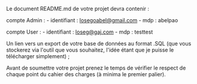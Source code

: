 Le document README.md de votre projet devra contenir :


compte Admin : 
    - identifiant : losegoabel@gmail.com
    - mdp : abelpao

compte User :
    - identifiant : loseg@gaj.com
    - mdp : testtest
                
Un lien vers un export de votre base de données au format .SQL (que vous stockerez via l'outil que vous souhaitez, l'idée étant que je puisse le télécharger simplement) ;


Avant de soumettre votre projet prenez le temps de vérifier le respect de chaque point du cahier des charges (à minima le premier palier).